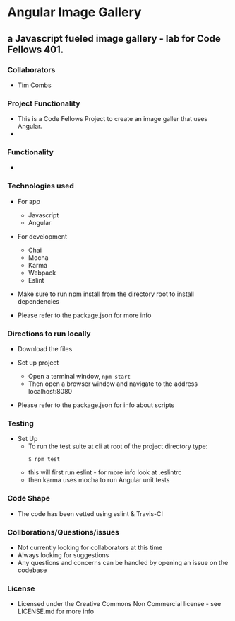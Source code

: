 # Angular Image Gallery
## a Javascript fueled image gallery - lab for Code Fellows 401.

### Collaborators
  - Tim Combs


### Project Functionality
  - This is a Code Fellows Project to create an image galler that uses Angular.
  - 

### Functionality
  - 

### Technologies used
  - For app
    - Javascript
    - Angular

  - For development
    - Chai
    - Mocha
    - Karma
    - Webpack
    - Eslint

  - Make sure to run npm install from the directory root to install dependencies
  - Please refer to the package.json for more info


### Directions to run locally
  - Download the files
  - Set up project
    - Open a terminal window, `npm start`
    - Then open a browser window and navigate to the address localhost:8080

  - Please refer to the package.json for info about scripts


### Testing
  - Set Up
    - To run the test suite at cli at root of the project directory type:
      ```
      $ npm test
      ```
    - this will first run eslint - for more info look at .eslintrc
    - then karma uses mocha to run Angular unit tests


### Code Shape
  - The code has been vetted using eslint & Travis-CI

### Collborations/Questions/issues
  - Not currently looking for collaborators at this time
  - Always looking for suggestions
  - Any questions and concerns can be handled by opening an issue on the codebase

### License
  - Licensed under the Creative Commons Non Commercial license - see LICENSE.md for more info
